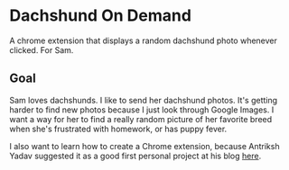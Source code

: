 # Dachshund On Demand
A chrome extension that displays a random dachshund photo whenever clicked. For Sam.

## Goal
Sam loves dachshunds. I like to send her dachshund photos. It's getting harder to find new photos because I just look through Google Images. I want a way for her to find a really random picture of her favorite breed when she's frustrated with homework, or has puppy fever.

I also want to learn how to create a Chrome extension, because Antriksh Yadav suggested it as a good first personal project at his blog [here](http://antrikshy.com/blog/how-i-got-started-with-programming-side-projects).
